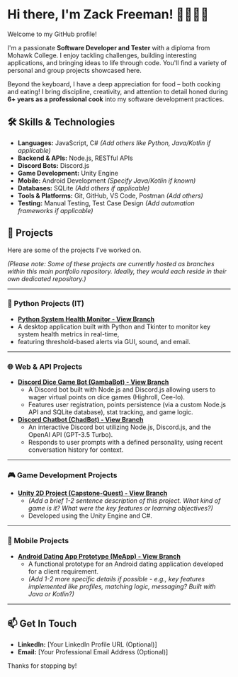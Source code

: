 # Hi there, I'm Zack Freeman! 👋👨‍💻🍳

Welcome to my GitHub profile!

I'm a passionate **Software Developer and Tester** with a diploma from Mohawk College. I enjoy tackling challenges, building interesting applications, and bringing ideas to life through code. You'll find a variety of personal and group projects showcased here.

Beyond the keyboard, I have a deep appreciation for food – both cooking and eating! I bring discipline, creativity, and attention to detail honed during **6+ years as a professional cook** into my software development practices.

## 🛠️ Skills & Technologies

*   **Languages:** JavaScript, C# *(Add others like Python, Java/Kotlin if applicable)*
*   **Backend & APIs:** Node.js, RESTful APIs
*   **Discord Bots:** Discord.js
*   **Game Development:** Unity Engine
*   **Mobile:** Android Development *(Specify Java/Kotlin if known)*
*   **Databases:** SQLite *(Add others if applicable)*
*   **Tools & Platforms:** Git, GitHub, VS Code, Postman *(Add others)*
*   **Testing:** Manual Testing, Test Case Design *(Add automation frameworks if applicable)*

## 🚀 Projects

Here are some of the projects I've worked on.

*(Please note: Some of these projects are currently hosted as branches within this main portfolio repository. Ideally, they would each reside in their own dedicated repository.)*

---

### 🐍 Python Projects (IT)

*   **[Python System Health Monitor - View Branch](https://github.com/ZackFreeman12/ZackFreeman-Portfolio/tree/Python-System-Health-Monitor)**
*   A desktop application built with Python and Tkinter to monitor key system health metrics in real-time,
*   featuring threshold-based alerts via GUI, sound, and email.

---

### 🌐 Web & API Projects

*   **[Discord Dice Game Bot (GambaBot) - View Branch](https://github.com/ZackFreeman12/ZackFreeman-Portfolio/tree/GambaBot)**
    *   A Discord bot built with Node.js and Discord.js allowing users to wager virtual points on dice games (Highroll, Cee-lo).
    *   Features user registration, points persistence (via a custom Node.js API and SQLite database), stat tracking, and game logic.
*   **[Discord Chatbot (ChadBot) - View Branch](https://github.com/ZackFreeman12/ZackFreeman-Portfolio/tree/Chadbot)**
    *   An interactive Discord bot utilizing Node.js, Discord.js, and the OpenAI API (GPT-3.5 Turbo).
    *   Responds to user prompts with a defined personality, using recent conversation history for context.

---

### 🎮 Game Development Projects

*   **[Unity 2D Project (Capstone-Quest) - View Branch](https://github.com/ZackFreeman12/ZackFreeman-Portfolio/tree/Capstone-Quest)**
    *   *(Add a brief 1-2 sentence description of this project. What kind of game is it? What were the key features or learning objectives?)*
    *   Developed using the Unity Engine and C#.

---

### 📱 Mobile Projects

*   **[Android Dating App Prototype (MeApp) - View Branch](https://github.com/ZackFreeman12/ZackFreeman-Portfolio/tree/MeApp)**
    *   A functional prototype for an Android dating application developed for a client requirement.
    *   *(Add 1-2 more specific details if possible - e.g., key features implemented like profiles, matching logic, messaging? Built with Java or Kotlin?)*

---

## 📫 Get In Touch

*   **LinkedIn:** [Your LinkedIn Profile URL (Optional)]
*   **Email:** [Your Professional Email Address (Optional)]

Thanks for stopping by!


